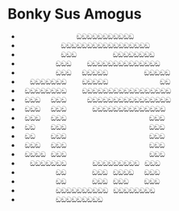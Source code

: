 # Bonky Sus Amogus
-  ⠀⠀⠀⠀⠀⠀⠀⠀⠀⠀⠀ඞඞඞඞඞඞඞඞඞඞඞ⠀⠀⠀⠀⠀⠀⠀⠀      
- ⠀⠀⠀⠀⠀⠀⠀⠀ඞඞඞඞඞඞඞඞඞඞඞඞඞඞඞඞඞ⠀⠀                                                             ⠀⠀⠀
- ⠀⠀⠀⠀⠀⠀⠀⠀ඞඞඞ⠀⠀⠀⠀⠀⠀⠀ඞඞඞඞඞඞඞඞ⠀⠀⠀⠀
- ⠀⠀⠀⠀⠀⠀⠀ඞඞඞ⠀⠀⠀ඞඞඞඞඞඞඞඞඞඞඞඞඞඞ⠀⠀⠀
- ⠀⠀⠀⠀⠀⠀⠀ඞඞඞ⠀⠀ඞඞඞඞඞ⠀⠀⠀⠀⠀⠀⠀ඞඞඞඞඞ⠀
- ⠀⠀ඞඞඞඞඞඞඞ⠀⠀⠀ඞඞඞඞඞ⠀⠀⠀⠀⠀⠀⠀⠀⠀⠀ඞඞ⠀
- ⠀ඞඞඞඞඞඞඞඞ⠀⠀⠀ඞඞඞඞඞඞඞඞඞඞඞඞඞඞඞඞඞ⠀
- ⠀ඞඞඞ⠀⠀ඞඞඞ⠀⠀⠀⠀ඞඞඞඞඞඞඞඞඞඞඞඞඞඞඞඞ⠀
- ⠀ඞඞඞ⠀⠀ඞඞඞ⠀⠀⠀⠀⠀ඞඞඞඞඞඞඞඞඞඞඞඞඞඞ⠀⠀
- ⠀ඞඞඞ⠀⠀ඞඞඞ⠀⠀⠀⠀⠀⠀⠀⠀⠀⠀⠀⠀⠀⠀⠀⠀ඞඞඞ⠀⠀
- ⠀ඞඞ⠀⠀⠀ඞඞඞ⠀⠀⠀⠀⠀⠀⠀⠀⠀⠀⠀⠀⠀⠀⠀⠀ඞඞඞ⠀⠀
- ⠀ඞඞ⠀⠀⠀ඞඞඞ⠀⠀⠀⠀⠀⠀⠀⠀⠀⠀⠀⠀⠀⠀⠀⠀ඞඞඞ⠀⠀
- ⠀ඞඞඞ⠀⠀ඞඞඞ⠀⠀⠀⠀⠀⠀⠀⠀⠀⠀⠀⠀⠀⠀⠀⠀ඞඞඞ⠀⠀
- ⠀ඞඞඞඞ⠀ඞඞඞ⠀⠀⠀⠀⠀⠀⠀⠀⠀⠀⠀⠀⠀⠀⠀⠀ඞඞඞ⠀⠀
- ⠀⠀ඞඞඞඞඞඞඞ⠀⠀⠀⠀⠀ඞඞඞඞඞඞඞඞඞ⠀ඞඞඞ⠀⠀⠀
- ⠀⠀⠀⠀⠀⠀⠀ඞඞ⠀⠀⠀⠀⠀ඞඞඞ⠀ඞඞඞඞ⠀⠀ඞඞඞ⠀⠀⠀
- ⠀⠀⠀⠀⠀⠀⠀ඞඞ⠀⠀⠀⠀⠀ඞඞඞ⠀ඞඞඞ⠀⠀⠀ඞඞඞ⠀⠀⠀
- ⠀⠀⠀⠀⠀⠀⠀ඞඞඞඞඞඞඞඞඞඞ⠀ඞඞඞඞඞඞඞඞ⠀⠀⠀⠀
- ⠀⠀⠀⠀⠀⠀⠀ඞඞඞඞඞඞඞඞඞ⠀
